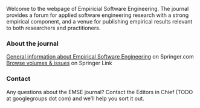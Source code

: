 ﻿Welcome to the webpage of Empiricial Software Engineering. The journal provides a forum for applied software engineering research with a strong empirical component, and a venue for publishing empirical results relevant to both researchers and practitioners.

### About the journal

[General information about Empirical Software Engineering](https://www.springer.com/computer/swe/journal/10664) on Springer.com
[Browse volumes & issues](https://link.springer.com/journal/10664) on Springer Link


### Contact

Any questions about the EMSE journal? Contact the Editors in Chief (TODO at googlegroups dot com) and we’ll help you sort it out.
